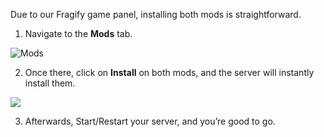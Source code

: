 Due to our Fragify game panel, installing both mods is straightforward.

1. Navigate to the **Mods** tab.

![Mods](../images/mods.png)

2. Once there, click on **Install** on both mods, and the server will instantly install them.

![](../images/metamod_sourcemod.png)

3. Afterwards, Start/Restart your server, and you’re good to go.